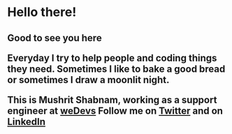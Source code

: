 <h1>Hello there!</h1>
<h2>Good to see you here</2>

<p>
Everyday I try to help people and coding things they need. Sometimes I like to bake a good bread or sometimes I draw a moonlit night. 

This is Mushrit Shabnam, working as a support engineer at <a href = "wedevs.com">weDevs</a> Follow me on <a href = "https://twitter.com/mushritshabnam" target = "_blank">Twitter</a> and on <a href = "https://www.linkedin.com/in/mushrit-shabnam/" target = "_blank">LinkedIn</a>
</p>
